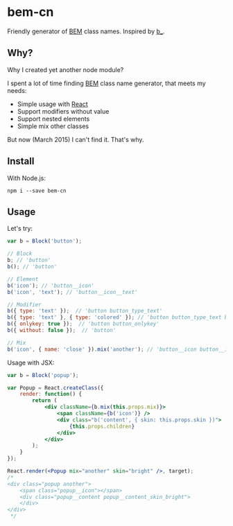 # bem-cn

Friendly generator of [BEM](https://en.bem.info/) class names. Inspired by [b_](https://github.com/azproduction/b_).

## Why?

Why I created yet another node module?

I spent a lot of time finding [BEM](https://en.bem.info/) class name generator, that meets my needs:

 * Simple usage with [React](http://facebook.github.io/react/)
 * Support modifiers without value
 * Support nested elements
 * Simple mix other classes

But now (March 2015) I can't find it. That's why.

## Install

With Node.js:

```
npm i --save bem-cn
```

## Usage

Let's try:

```js
var b = Block('button');

// Block
b; // 'button'
b(); // 'button'

// Element
b('icon'); // 'button__icon'
b('icon', 'text'); // 'button__icon__text'

// Modifier
b({ type: 'text' });  // 'button button_type_text'
b({ type: 'text' }, { type: 'colored' }); // 'button button_type_text button_type_colored'
b({ onlykey: true });  // 'button button_onlykey'
b({ without: false });  // 'button'

// Mix
b('icon', { name: 'close' }).mix('another'); // 'button__icon button__icon_name_close another'
```

Usage with JSX:

```jsx
var b = Block('popup');

var Popup = React.createClass({
    render: function() {
        return (
            <div className={b.mix(this.props.mix)}>
            	<span className={b('icon')} />
            	<div class="b('content', { skin: this.props.skin })">
            		{this.props.children}
            	</div>
            </div>
        );
    }
});

React.render(<Popup mix="another" skin="bright" />, target);
/*
<div class="popup another">
	<span class="popup__icon"></span>
	<div class="popup__content popup__content_skin_bright">
	</div>
</div>
 */
```